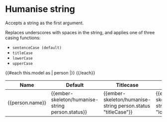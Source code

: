 # Humanise string

Accepts a string as the first argument.

Replaces underscores with spaces in the string, and applies one of three casing functions: 

* `sentenceCase (default)`
* `titleCase`
* `lowerCase`
* `upperCase`

<div class="ember-skeleton-styles">
<DocsDemo class="body-text" as |demo|>
  <demo.example @name="humanise-string-basic" class="viewport">
    <table>
      <thead>
        <tr>
          <th>Name</th>
          <th>Default</th>
          <th>Titlecase</th>
          <th>Lowercase</th>
          <th>Uppercase</th>
        </tr>
      </thead>
      <tbody>
        {{#each this.model as | person |}}
          <tr>
            <td>{{person.name}}</td>
            <td>{{ember-skeleton/humanise-string person.status}}</td>
            <td>{{ember-skeleton/humanise-string person.status "titleCase"}}</td>
            <td>{{ember-skeleton/humanise-string person.status "lowerCase"}}</td>
            <td>{{ember-skeleton/humanise-string person.status "upperCase"}}</td>
          </tr>
        {{/each}}
      </tbody>
    </table>
  </demo.example>
  <demo.snippet @name="humanise-string-basic" @label="Template" @language="htmlbars" />
  <demo.snippet @name="names-and-statuses-two.js" @label="Model" @language="javascript" />
</DocsDemo>
</div>
